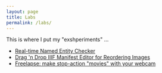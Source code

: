 ```yaml
---
layout: page
title: Labs
permalink: /labs/
---
```

This is where I put my "exshperiments" &hellip;

* [Real-time Named Entity Checker](named-entities)
* [Drag 'n Drop IIIF Manifest Editor for Reordering Images](manifest-editor)
* [Freelapse: make stop-action "movies" with your webcam](freelapse)
